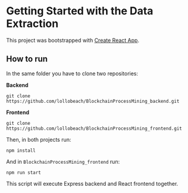 # Getting Started with the Data Extraction

This project was bootstrapped with [Create React App](https://github.com/facebook/create-react-app).

## How to run

In the same folder you have to clone two repositories:

**Backend**
```
git clone https://github.com/lollobeach/BlockchainProcessMining_backend.git
```

**Frontend**
```
git clone https://github.com/lollobeach/BlockchainProcessMining_frontend.git
```

Then, in both projects run:
```
npm install
```

And in `BlockchainProcessMining_frontend` run:
```
npm run start
```

This script will execute Express backend and React frontend together.
